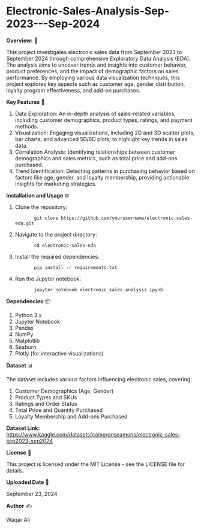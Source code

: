 # Electronic-Sales-Analysis-Sep-2023---Sep-2024

**Overview:** 🌟

This project investigates electronic sales data from September 2023 to September 2024 through comprehensive Exploratory Data Analysis (EDA). The analysis aims to uncover trends and insights into customer behavior, product preferences, and the impact of demographic factors on sales performance. By employing various data visualization techniques, this project explores key aspects such as customer age, gender distribution, loyalty program effectiveness, and add-on purchases.


**Key Features** 🔑

1. Data Exploration: An in-depth analysis of sales-related variables, including customer demographics, product types, ratings, and payment methods.
2. Visualization: Engaging visualizations, including 2D and 3D scatter plots, bar charts, and advanced 5D/6D plots, to highlight key trends in sales data.
3. Correlation Analysis: Identifying relationships between customer demographics and sales metrics, such as total price and add-ons purchased.
4. Trend Identification: Detecting patterns in purchasing behavior based on factors like age, gender, and loyalty membership, providing actionable insights for marketing strategies.


**Installation and Usage** ⚙️

1. Clone the repository:


              git clone https://github.com/yourusername/electronic-sales-eda.git


2. Navigate to the project directory:


              cd electronic-sales-eda


3. Install the required dependencies:


              pip install -r requirements.txt


4. Run the Jupyter notebook:


              jupyter notebook electronic_sales_analysis.ipynb



**Dependencies** 📦

1. Python 3.x
2. Jupyter Notebook
3. Pandas
4. NumPy
5. Matplotlib
6. Seaborn
7. Plotly (for interactive visualizations)


**Dataset** 📊

The dataset includes various factors influencing electronic sales, covering:

1. Customer Demographics (Age, Gender)
2. Product Types and SKUs
3. Ratings and Order Status
4. Total Price and Quantity Purchased
5. Loyalty Membership and Add-ons Purchased


**Dataset Link:** https://www.kaggle.com/datasets/cameronseamons/electronic-sales-sep2023-sep2024


**License** 📜

This project is licensed under the MIT License - see the LICENSE file for details.


**Uploaded Date** 📅

September 23, 2024

**Author** ✍️

Waqar Ali
